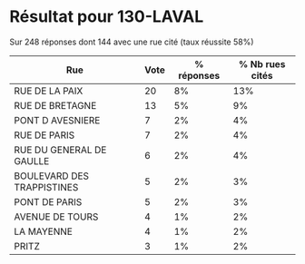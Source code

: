 # Résultat pour 130-LAVAL

Sur 248 réponses dont 144 avec une rue cité (taux réussite 58%)

| Rue | Vote | % réponses | % Nb rues cités|
|-----|------|------------|----------------|
| RUE DE LA PAIX | 20 | 8% | 13%|
| RUE DE BRETAGNE | 13 | 5% | 9%|
| PONT D AVESNIERE | 7 | 2% | 4%|
| RUE DE PARIS | 7 | 2% | 4%|
| RUE DU GENERAL DE GAULLE | 6 | 2% | 4%|
| BOULEVARD DES TRAPPISTINES | 5 | 2% | 3%|
| PONT DE PARIS | 5 | 2% | 3%|
| AVENUE DE TOURS | 4 | 1% | 2%|
| LA MAYENNE | 4 | 1% | 2%|
| PRITZ | 3 | 1% | 2%|
